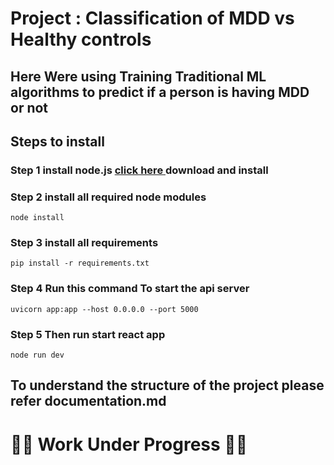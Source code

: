 
# Project : Classification of MDD vs Healthy controls 

## Here Were using Training Traditional ML algorithms to predict if a person is having MDD or not

## Steps to install
### Step 1 install node.js [click here ](https://nodejs.org/en/download) download and install
### Step 2 install all required node modules 
```
node install
```
### Step 3 install all requirements
```
pip install -r requirements.txt
```
### Step 4 Run this command To start the api server
```
uvicorn app:app --host 0.0.0.0 --port 5000
```
### Step 5 Then run start react app
```
node run dev
```


## To understand the structure of the project please refer documentation.md
# 🚧🚧 Work Under Progress 🚧🚧
